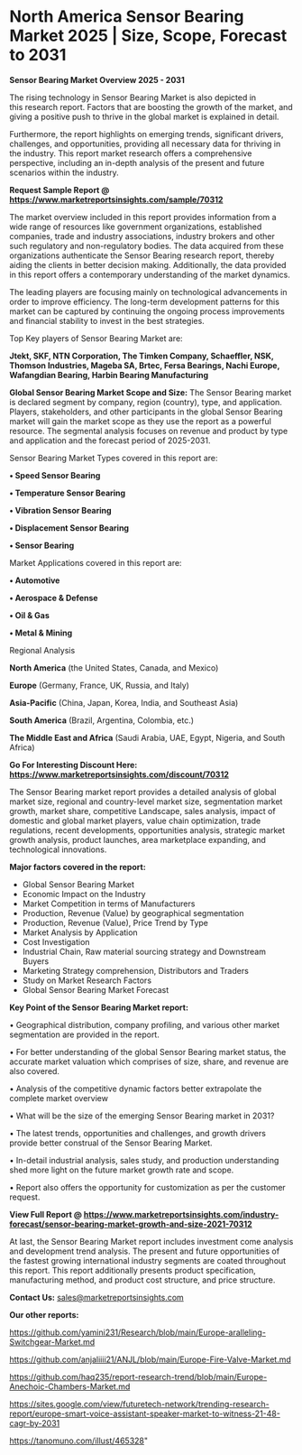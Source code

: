 # North America Sensor Bearing Market 2025 | Size, Scope, Forecast to 2031

<Strong> Sensor Bearing Market Overview 2025 - 2031</strong>

The rising technology in Sensor Bearing Market is also depicted in this research report. Factors that are boosting the growth of the market, and giving a positive push to thrive in the global market is explained in detail.

Furthermore, the report highlights on emerging trends, significant drivers, challenges, and opportunities, providing all necessary data for thriving in the industry. This report market research offers a comprehensive perspective, including an in-depth analysis of the present and future scenarios within the industry.

<strong>Request Sample Report @ <a href=https://www.marketreportsinsights.com/sample/70312>https://www.marketreportsinsights.com/sample/70312</a></strong>

The market overview included in this report provides information from a wide range of resources like government organizations, established companies, trade and industry associations, industry brokers and other such regulatory and non-regulatory bodies. The data acquired from these organizations authenticate the Sensor Bearing research report, thereby aiding the clients in better decision making. Additionally, the data provided in this report offers a contemporary understanding of the market dynamics.

The leading players are focusing mainly on technological advancements in order to improve efficiency. The long-term development patterns for this market can be captured by continuing the ongoing process improvements and financial stability to invest in the best strategies.

Top Key players of Sensor Bearing Market are:

<strong>Jtekt, SKF, NTN Corporation, The Timken Company, Schaeffler, NSK, Thomson Industries, Mageba SA, Brtec, Fersa Bearings, Nachi Europe, Wafangdian Bearing, Harbin Bearing Manufacturing</strong>

<strong><b>Global Sensor Bearing Market Scope and Size:</b></strong>
The Sensor Bearing market is declared segment by company, region (country), type, and application. Players, stakeholders, and other participants in the global Sensor Bearing market will gain the market scope as they use the report as a powerful resource. The segmental analysis focuses on revenue and product by type and application and the forecast period of 2025-2031.

Sensor Bearing Market Types covered in this report are:

<strong>• Speed Sensor Bearing

• Temperature Sensor Bearing

• Vibration Sensor Bearing

• Displacement Sensor Bearing

• Sensor Bearing</strong>

Market Applications covered in this report are:

<strong>• Automotive

• Aerospace & Defense

• Oil & Gas

• Metal & Mining</strong> 

Regional Analysis

<strong>North America</strong> (the United States, Canada, and Mexico)

<strong>Europe</strong> (Germany, France, UK, Russia, and Italy)

<strong>Asia-Pacific</strong> (China, Japan, Korea, India, and Southeast Asia)

<strong>South America</strong> (Brazil, Argentina, Colombia, etc.)

<strong>The Middle East and Africa</strong> (Saudi Arabia, UAE, Egypt, Nigeria, and South Africa)

<strong>Go For Interesting Discount Here: <a href=https://www.marketreportsinsights.com/discount/70312>https://www.marketreportsinsights.com/discount/70312</a></strong>

The Sensor Bearing market report provides a detailed analysis of global market size, regional and country-level market size, segmentation market growth, market share, competitive Landscape, sales analysis, impact of domestic and global market players, value chain optimization, trade regulations, recent developments, opportunities analysis, strategic market growth analysis, product launches, area marketplace expanding, and technological innovations.

<strong><b>Major factors covered in the report:</b></strong>
<ul>
  <li>Global Sensor Bearing Market </li>
  <li>Economic Impact on the Industry</li>
  <li>Market Competition in terms of Manufacturers</li>
  <li>Production, Revenue (Value) by geographical segmentation</li>
  <li>Production, Revenue (Value), Price Trend by Type</li>
  <li>Market Analysis by Application</li>
  <li>Cost Investigation</li>
  <li>Industrial Chain, Raw material sourcing strategy and Downstream Buyers</li>
  <li>Marketing Strategy comprehension, Distributors and Traders</li>
  <li>Study on Market Research Factors</li>
  <li>Global Sensor Bearing Market Forecast</li>
</ul>

<strong><b>Key Point of the Sensor Bearing Market report:</b></strong>

• Geographical distribution, company profiling, and various other market segmentation are provided in the report.

• For better understanding of the global Sensor Bearing market status, the accurate market valuation which comprises of size, share, and revenue are also covered.

• Analysis of the competitive dynamic factors better extrapolate the complete market overview

• What will be the size of the emerging Sensor Bearing market in 2031?

• The latest trends, opportunities and challenges, and growth drivers provide better construal of the Sensor Bearing Market.

• In-detail industrial analysis, sales study, and production understanding shed more light on the future market growth rate and scope.

• Report also offers the opportunity for customization as per the customer request.

<strong><b>View Full Report @ <a href=https://www.marketreportsinsights.com/industry-forecast/sensor-bearing-market-growth-and-size-2021-70312>https://www.marketreportsinsights.com/industry-forecast/sensor-bearing-market-growth-and-size-2021-70312</a></b></strong>


At last, the Sensor Bearing Market report includes investment come analysis and development trend analysis. The present and future opportunities of the fastest growing international industry segments are coated throughout this report. This report additionally presents product specification, manufacturing method, and product cost structure, and price structure.

<strong>Contact Us:</strong>
sales@marketreportsinsights.com

<strong>Our other reports:</strong>

<a href=https://github.com/yamini231/Research/blob/main/Europe-aralleling-Switchgear-Market.md>https://github.com/yamini231/Research/blob/main/Europe-aralleling-Switchgear-Market.md</a>

<a href=https://github.com/anjaliiii21/ANJL/blob/main/Europe-Fire-Valve-Market.md>https://github.com/anjaliiii21/ANJL/blob/main/Europe-Fire-Valve-Market.md</a>

<a href=https://github.com/haq235/report-research-trend/blob/main/Europe-Anechoic-Chambers-Market.md>https://github.com/haq235/report-research-trend/blob/main/Europe-Anechoic-Chambers-Market.md</a>

<a href=https://sites.google.com/view/futuretech-network/trending-research-report/europe-smart-voice-assistant-speaker-market-to-witness-21-48-cagr-by-2031>https://sites.google.com/view/futuretech-network/trending-research-report/europe-smart-voice-assistant-speaker-market-to-witness-21-48-cagr-by-2031</a>

<a href=https://tanomuno.com/illust/465328>https://tanomuno.com/illust/465328</a>"

